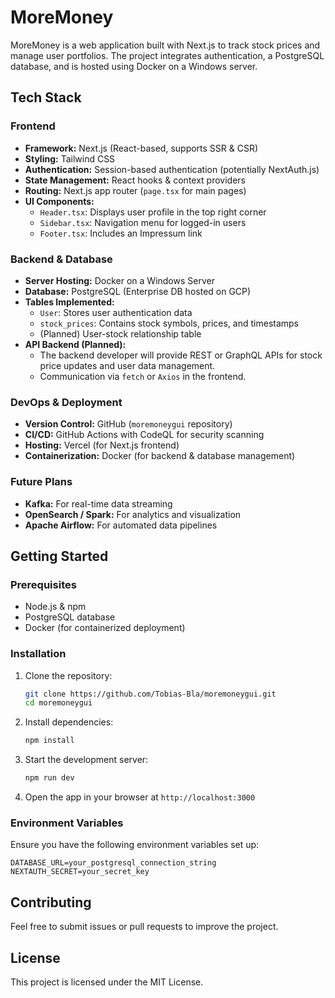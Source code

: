 # MoreMoney

MoreMoney is a web application built with Next.js to track stock prices and manage user portfolios. The project integrates authentication, a PostgreSQL database, and is hosted using Docker on a Windows server.

## Tech Stack

### **Frontend**

- **Framework:** Next.js (React-based, supports SSR & CSR)
- **Styling:** Tailwind CSS
- **Authentication:** Session-based authentication (potentially NextAuth.js)
- **State Management:** React hooks & context providers
- **Routing:** Next.js app router (`page.tsx` for main pages)
- **UI Components:**
  - `Header.tsx`: Displays user profile in the top right corner
  - `Sidebar.tsx`: Navigation menu for logged-in users
  - `Footer.tsx`: Includes an Impressum link

### **Backend & Database**

- **Server Hosting:** Docker on a Windows Server
- **Database:** PostgreSQL (Enterprise DB hosted on GCP)
- **Tables Implemented:**
  - `User`: Stores user authentication data
  - `stock_prices`: Contains stock symbols, prices, and timestamps
  - (Planned) User-stock relationship table
- **API Backend (Planned):**
  - The backend developer will provide REST or GraphQL APIs for stock price updates and user data management.
  - Communication via `fetch` or `Axios` in the frontend.

### **DevOps & Deployment**

- **Version Control:** GitHub (`moremoneygui` repository)
- **CI/CD:** GitHub Actions with CodeQL for security scanning
- **Hosting:** Vercel (for Next.js frontend)
- **Containerization:** Docker (for backend & database management)

### **Future Plans**

- **Kafka:** For real-time data streaming
- **OpenSearch / Spark:** For analytics and visualization
- **Apache Airflow:** For automated data pipelines

## Getting Started

### Prerequisites

- Node.js & npm
- PostgreSQL database
- Docker (for containerized deployment)

### Installation

1. Clone the repository:
   ```sh
   git clone https://github.com/Tobias-Bla/moremoneygui.git
   cd moremoneygui
   ```
2. Install dependencies:
   ```sh
   npm install
   ```
3. Start the development server:
   ```sh
   npm run dev
   ```
4. Open the app in your browser at `http://localhost:3000`

### Environment Variables

Ensure you have the following environment variables set up:

```
DATABASE_URL=your_postgresql_connection_string
NEXTAUTH_SECRET=your_secret_key
```

## Contributing

Feel free to submit issues or pull requests to improve the project.

## License

This project is licensed under the MIT License.


